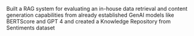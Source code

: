 Built a RAG system for evaluating an in-house data retrieval and content generation capabilities from already established GenAI models like BERTScore and GPT 4 and created a Knowledge Repository from Sentiments dataset
